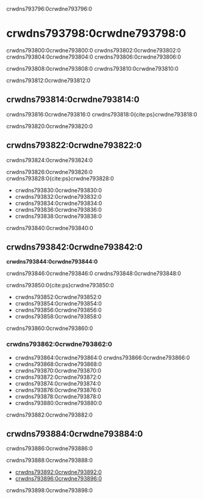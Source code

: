 crwdns793796:0crwdne793796:0
# crwdns793798:0crwdne793798:0

crwdns793800:0crwdne793800:0 crwdns793802:0crwdne793802:0 crwdns793804:0crwdne793804:0 crwdns793806:0crwdne793806:0

crwdns793808:0crwdne793808:0 crwdns793810:0crwdne793810:0

crwdns793812:0crwdne793812:0
## crwdns793814:0crwdne793814:0

crwdns793816:0crwdne793816:0 crwdns793818:0{cite:ps}crwdne793818:0

crwdns793820:0crwdne793820:0
## crwdns793822:0crwdne793822:0

crwdns793824:0crwdne793824:0

crwdns793826:0crwdne793826:0 crwdns793828:0{cite:ps}crwdne793828:0
* crwdns793830:0crwdne793830:0
* crwdns793832:0crwdne793832:0
* crwdns793834:0crwdne793834:0
* crwdns793836:0crwdne793836:0
* crwdns793838:0crwdne793838:0

crwdns793840:0crwdne793840:0
## crwdns793842:0crwdne793842:0

**crwdns793844:0crwdne793844:0**

crwdns793846:0crwdne793846:0 crwdns793848:0crwdne793848:0

crwdns793850:0{cite:ps}crwdne793850:0
* crwdns793852:0crwdne793852:0
* crwdns793854:0crwdne793854:0
* crwdns793856:0crwdne793856:0
* crwdns793858:0crwdne793858:0

crwdns793860:0crwdne793860:0

### crwdns793862:0crwdne793862:0

* crwdns793864:0crwdne793864:0 crwdns793866:0crwdne793866:0
* crwdns793868:0crwdne793868:0
* crwdns793870:0crwdne793870:0
* crwdns793872:0crwdne793872:0
* crwdns793874:0crwdne793874:0
* crwdns793876:0crwdne793876:0
* crwdns793878:0crwdne793878:0
* crwdns793880:0crwdne793880:0

crwdns793882:0crwdne793882:0
## crwdns793884:0crwdne793884:0

crwdns793886:0crwdne793886:0

crwdns793888:0crwdne793888:0
* [crwdns793892:0crwdne793892:0](crwdns793890:0crwdne793890:0)
* [crwdns793896:0crwdne793896:0](crwdns793894:0crwdne793894:0)

crwdns793898:0crwdne793898:0
